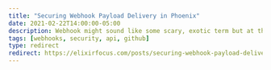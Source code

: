 ```yaml
---
title: "Securing Webhook Payload Delivery in Phoenix"
date: 2021-02-22T14:00:00-05:00
description: Webhook might sound like some scary, exotic term but at the end of the day webhooks are nothing more that a web server endpoint configured to receive HTTP POST requests in some agreed upon format. The concern however is, without any additional security, anyone could discover the endpoint and start sending their own malicious payloads to your web application. 
tags: [webhooks, security, api, github]
type: redirect
redirect: https://elixirfocus.com/posts/securing-webhook-payload-delivery-in-phoenix/
---
```

